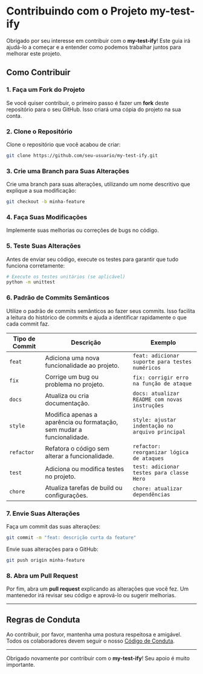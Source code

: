 # Contribuindo com o Projeto my-test-ify

Obrigado por seu interesse em contribuir com o **my-test-ify**! Este guia irá ajudá-lo a começar e a entender como podemos trabalhar juntos para melhorar este projeto.

## Como Contribuir

### 1. Faça um Fork do Projeto

Se você quiser contribuir, o primeiro passo é fazer um **fork** deste repositório para o seu GitHub. Isso criará uma cópia do projeto na sua conta.

### 2. Clone o Repositório

Clone o repositório que você acabou de criar:

```bash
git clone https://github.com/seu-usuario/my-test-ify.git
```

### 3. Crie uma Branch para Suas Alterações

Crie uma branch para suas alterações, utilizando um nome descritivo que explique a sua modificação:

```bash
git checkout -b minha-feature
```

### 4. Faça Suas Modificações

Implemente suas melhorias ou correções de bugs no código.

### 5. Teste Suas Alterações

Antes de enviar seu código, execute os testes para garantir que tudo funciona corretamente:

```bash
# Execute os testes unitários (se aplicável)
python -m unittest
```

### 6. Padrão de Commits Semânticos

Utilize o padrão de commits semânticos ao fazer seus commits. Isso facilita a leitura do histórico de commits e ajuda a identificar rapidamente o que cada commit faz.

| Tipo de Commit | Descrição                                                              | Exemplo                                          |
| -------------- | ---------------------------------------------------------------------- | ------------------------------------------------ |
| `feat`         | Adiciona uma nova funcionalidade ao projeto.                           | `feat: adicionar suporte para testes numéricos`  |
| `fix`          | Corrige um bug ou problema no projeto.                                 | `fix: corrigir erro na função de ataque`         |
| `docs`         | Atualiza ou cria documentação.                                         | `docs: atualizar README com novas instruções`    |
| `style`        | Modifica apenas a aparência ou formatação, sem mudar a funcionalidade. | `style: ajustar indentação no arquivo principal` |
| `refactor`     | Refatora o código sem alterar a funcionalidade.                        | `refactor: reorganizar lógica de ataques`        |
| `test`         | Adiciona ou modifica testes no projeto.                                | `test: adicionar testes para classe Hero`        |
| `chore`        | Atualiza tarefas de build ou configurações.                            | `chore: atualizar dependências`                  |

### 7. Envie Suas Alterações

Faça um commit das suas alterações:

```bash
git commit -m "feat: descrição curta da feature"
```

Envie suas alterações para o GitHub:

```bash
git push origin minha-feature
```

### 8. Abra um Pull Request

Por fim, abra um **pull request** explicando as alterações que você fez. Um mantenedor irá revisar seu código e aprová-lo ou sugerir melhorias.

---

## Regras de Conduta

Ao contribuir, por favor, mantenha uma postura respeitosa e amigável. Todos os colaboradores devem seguir o nosso [Código de Conduta](./CODE_OF_CONDUCT.md).

---

Obrigado novamente por contribuir com o **my-test-ify**! Seu apoio é muito importante.
